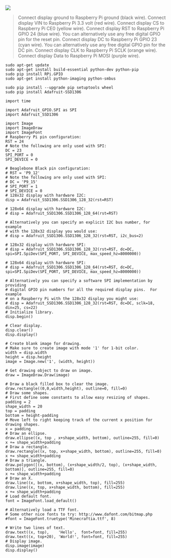 ![](https://learn.adafruit.com/assets/17604)

>Connect display ground to Raspberry Pi ground (black wire).
>Connect display VIN to Raspberry Pi 3.3 volt (red wire).
>Connect display CS to Raspberry Pi CE0 (yellow wire).
>Connect display RST to Raspberry Pi GPIO 24 (blue wire). You can alternatively use any free digital GPIO pin for the reset pin.
>Connect display DC to Raspberry Pi GPIO 23 (cyan wire). You can alternatively use any free digital GPIO pin for the DC pin.
>Connect display CLK to Raspberry Pi SCLK (orange wire).
>Connect display Data to Raspberry Pi MOSI (purple wire).

```
sudo apt-get update
sudo apt-get install build-essential python-dev python-pip
sudo pip install RPi.GPIO
sudo apt-get install python-imaging python-smbus
```

```
sudo pip install --upgrade pip setuptools wheel
sudo pip install Adafruit-SSD1306
```





```
import time

import Adafruit_GPIO.SPI as SPI
import Adafruit_SSD1306

import Image
import ImageDraw
import ImageFont
# Raspberry Pi pin configuration:
RST = 24
# Note the following are only used with SPI:
DC = 23
SPI_PORT = 0
SPI_DEVICE = 0

# Beaglebone Black pin configuration:
# RST = 'P9_12'
# Note the following are only used with SPI:
# DC = 'P9_15'
# SPI_PORT = 1
# SPI_DEVICE = 0
# 128x32 display with hardware I2C:
disp = Adafruit_SSD1306.SSD1306_128_32(rst=RST)

# 128x64 display with hardware I2C:
# disp = Adafruit_SSD1306.SSD1306_128_64(rst=RST)

# Alternatively you can specify an explicit I2C bus number, for example
# with the 128x32 display you would use:
# disp = Adafruit_SSD1306.SSD1306_128_32(rst=RST, i2c_bus=2)

# 128x32 display with hardware SPI:
# disp = Adafruit_SSD1306.SSD1306_128_32(rst=RST, dc=DC, spi=SPI.SpiDev(SPI_PORT, SPI_DEVICE, max_speed_hz=8000000))

# 128x64 display with hardware SPI:
# disp = Adafruit_SSD1306.SSD1306_128_64(rst=RST, dc=DC, spi=SPI.SpiDev(SPI_PORT, SPI_DEVICE, max_speed_hz=8000000))

# Alternatively you can specify a software SPI implementation by providing
# digital GPIO pin numbers for all the required display pins.  For example
# on a Raspberry Pi with the 128x32 display you might use:
# disp = Adafruit_SSD1306.SSD1306_128_32(rst=RST, dc=DC, sclk=18, din=25, cs=22)
# Initialize library.
disp.begin()

# Clear display.
disp.clear()
disp.display()

# Create blank image for drawing.
# Make sure to create image with mode '1' for 1-bit color.
width = disp.width
height = disp.height
image = Image.new('1', (width, height))

# Get drawing object to draw on image.
draw = ImageDraw.Draw(image)

# Draw a black filled box to clear the image.
draw.rectangle((0,0,width,height), outline=0, fill=0)
# Draw some shapes.
# First define some constants to allow easy resizing of shapes.
padding = 2
shape_width = 20
top = padding
bottom = height-padding
# Move left to right keeping track of the current x position for drawing shapes.
x = padding
# Draw an ellipse.
draw.ellipse((x, top , x+shape_width, bottom), outline=255, fill=0)
x += shape_width+padding
# Draw a rectangle.
draw.rectangle((x, top, x+shape_width, bottom), outline=255, fill=0)
x += shape_width+padding
# Draw a triangle.
draw.polygon([(x, bottom), (x+shape_width/2, top), (x+shape_width, bottom)], outline=255, fill=0)
x += shape_width+padding
# Draw an X.
draw.line((x, bottom, x+shape_width, top), fill=255)
draw.line((x, top, x+shape_width, bottom), fill=255)
x += shape_width+padding
# Load default font.
font = ImageFont.load_default()

# Alternatively load a TTF font.
# Some other nice fonts to try: http://www.dafont.com/bitmap.php
#font = ImageFont.truetype('Minecraftia.ttf', 8)

# Write two lines of text.
draw.text((x, top),    'Hello',  font=font, fill=255)
draw.text((x, top+20), 'World!', font=font, fill=255)
# Display image.
disp.image(image)
disp.display()

```
